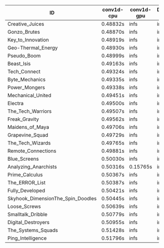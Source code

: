 |ID|conv1d-cpu|conv1d-gpu|DWSPConv2D-gpu|gemm-gpu|avg|
|-|-|-|-|-|-|
|Creative_Juices|0.48832s|infs|infs|4.70819s|infs|
|Gonzo_Brutes|0.48870s|infs|infs|25.43014s|infs|
|Key_to_Innovation|0.48919s|infs|infs|4.62036s|infs|
|Geo-Thermal_Energy|0.48930s|infs|infs|4.81940s|infs|
|Pseudo_Boom|0.48999s|infs|infs|4.47598s|infs|
|Beast_Isis|0.49163s|infs|infs|4.81569s|infs|
|Tech_Connect|0.49324s|infs|infs|4.48476s|infs|
|Byte_Mechanics|0.49335s|infs|infs|4.83098s|infs|
|Power_Mongers|0.49338s|infs|infs|4.72759s|infs|
|Mechanical_United|0.49451s|infs|infs|4.81392s|infs|
|Electra|0.49500s|infs|infs|4.80094s|infs|
|The_Tech_Warriors|0.49507s|infs|infs|4.52330s|infs|
|Freak_Gravity|0.49562s|infs|infs|4.69140s|infs|
|Maidens_of_Maya|0.49706s|infs|infs|4.78166s|infs|
|Grapevine_Squad|0.49729s|infs|infs|4.51834s|infs|
|The_Tech_Wizards|0.49765s|infs|infs|25.71015s|infs|
|Remote_Connections|0.49881s|infs|infs|4.82381s|infs|
|Blue_Screens|0.50030s|infs|infs|4.81497s|infs|
|Analyzing_Anarchists|0.50316s|0.15765s|infs|4.83539s|infs|
|Prime_Calculus|0.50367s|infs|infs|4.79763s|infs|
|The_ERROR_List|0.50387s|infs|infs|4.82290s|infs|
|Fully_Developed|0.50421s|infs|infs|4.78019s|infs|
|Skyhook_DimensionThe_Spin_Doodles|0.50445s|infs|infs|4.69769s|infs|
|Loose_Screws|0.50639s|infs|infs|4.81123s|infs|
|Smalltalk_Dribble|0.50779s|infs|infs|4.88334s|infs|
|Digital_Destroyers|0.50955s|infs|infs|4.76217s|infs|
|The_Systems_Squads|0.51428s|infs|infs|4.79979s|infs|
|Ping_Intelligence|0.51796s|infs|infs|4.82059s|infs|
